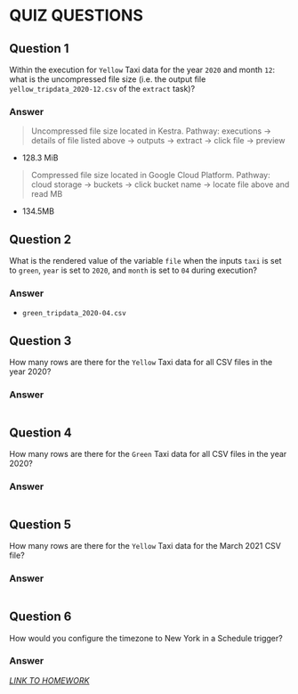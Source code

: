 # QUIZ QUESTIONS

## Question 1

Within the execution for `Yellow` Taxi data for the year `2020` and month `12`: what is the uncompressed file size (i.e. the output file `yellow_tripdata_2020-12.csv` of the `extract` task)?

### Answer 

> Uncompressed file size located in Kestra. Pathway: executions -> details of file listed above -> outputs -> extract -> click file -> preview

- 128.3 MiB

> Compressed file size located in Google Cloud Platform. Pathway: cloud storage -> buckets -> click bucket name -> locate file above and read MB

- 134.5MB

## Question 2

What is the rendered value of the variable `file` when the inputs `taxi` is set to `green`, `year` is set to `2020`, and `month` is set to `04` during execution?

### Answer

- `green_tripdata_2020-04.csv`

## Question 3 

How many rows are there for the `Yellow` Taxi data for all CSV files in the year 2020?

### Answer
```sql

```


## Question 4

How many rows are there for the `Green` Taxi data for all CSV files in the year 2020?

### Answer

```sql

```

## Question 5

How many rows are there for the `Yellow` Taxi data for the March 2021 CSV file?

### Answer

```sql

```


## Question 6

How would you configure the timezone to New York in a Schedule trigger?

### Answer


[*LINK TO HOMEWORK*](https://github.com/DataTalksClub/data-engineering-zoomcamp/edit/main/cohorts/2025/02-workflow-orchestration/homework.md 
)

